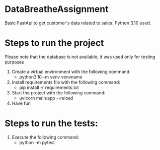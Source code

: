 # DataBreatheAssignment

Basic FastApi to get customer's data related to sales. Python 3.10 used.

# Steps to run the project

Please note that the database is not available, it was used only for testing purposes

1. Create a virtual environment with the following command:
    - python3.10 -m venv venvname
2. Install requirements file with the following command:
    - pip install -r requirements.txt
3. Start the project with the following command:
    - uvicorn main:app --reload
4. Have fun

# Steps to run the tests:

1. Execute the following command:
   - python -m pytest